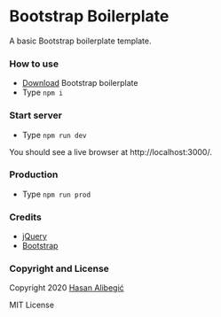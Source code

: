 Bootstrap Boilerplate
======
A basic Bootstrap boilerplate template.

### How to use
* [Download](https://github.com/halibegic/bootstrap-boilerplate/archive/master.zip) Bootstrap boilerplate
* Type `npm i`

### Start server
* Type `npm run dev`

You should see a live browser at http://localhost:3000/.

### Production
* Type `npm run prod`

### Credits
 * [jQuery](http://jquery.com/)
 * [Bootstrap](http://getbootstrap.com/)

### Copyright and License

Copyright 2020 [Hasan Alibegić](https://halibegic.info/)

MIT License
